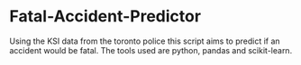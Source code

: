 # Fatal-Accident-Predictor

Using the KSI data from the toronto police this script aims to predict if an accident would be fatal.
The tools used are python, pandas and scikit-learn.
